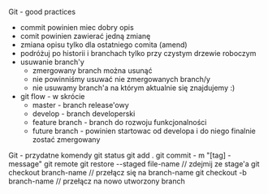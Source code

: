 Git - good practices

* commit powinien miec dobry opis
* comit powinien zawierać jedną zmianę
* zmiana opisu tylko dla ostatniego comita (amend)
* podróżuj po historii i branchach tylko przy czystym drzewie roboczym
* usuwanie branch'y
    * zmergowany branch można usunąć
    * nie powinniśmy usuwać nie zmergowanych branch/y
    * nie usuwamy branch'a na którym aktualnie się znajdujemy :)
* git flow - w skrócie
    * master - branch release'owy
    * develop - branch developerski
    * feature branch - branch do rozwoju funkcjonalności
    * future branch - powinien startowac od developa i do niego finalnie zostać zmergowany


Git - przydatne komendy
git status
git add .
git commit - m "[tag] - message"
git remote
git restore --staged file-name // zdejmij ze stage'a
git checkout branch-name // przełącz się na branch-name
git checkout -b branch-name // przełącz na nowo utworzony branch

